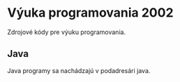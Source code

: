 # Výuka programovania 2002

Zdrojové kódy pre výuku programovania.

## Java

Java programy sa nachádzajú v podadresári java.
